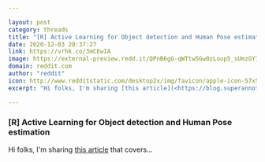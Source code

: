 ```yaml
---

layout: post
category: threads
title: "[R] Active Learning for Object detection and Human Pose estimation"
date: 2020-12-03 20:37:27
link: https://vrhk.co/3mCEwIA
image: https://external-preview.redd.it/QPnB6gG-qWTtw5Gw0zLoup5_sUmzGY7yJFXa3NdvEIw.jpg?width=800&height=418.848167539&auto=webp&crop=800:418.848167539,smart&s=29cd1ddd004f20f505715dd594a3f4ab6a33be0b
domain: reddit.com
author: "reddit"
icon: http://www.redditstatic.com/desktop2x/img/favicon/apple-icon-57x57.png
excerpt: "Hi folks, I'm sharing [this article](<https://blog.superannotate.com/active-learning-for-object-detection-and-human-pose-estimation>) that covers..."

---
```


### [R] Active Learning for Object detection and Human Pose estimation

Hi folks, I'm sharing [this article](<https://blog.superannotate.com/active-learning-for-object-detection-and-human-pose-estimation>) that covers...